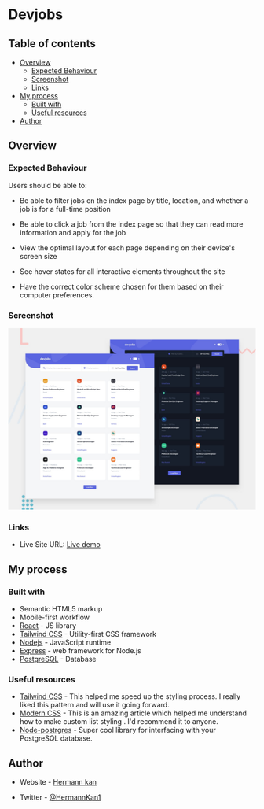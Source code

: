 # Devjobs

## Table of contents

- [Overview](#overview)
  - [Expected Behaviour](#Expected-Behaviour)
  - [Screenshot](#screenshot)
  - [Links](#links)
- [My process](#my-process)
  - [Built with](#built-with)
  - [Useful resources](#useful-resources)
- [Author](#author)

## Overview

### Expected Behaviour

Users should be able to:

- Be able to filter jobs on the index page by title, location, and whether a job is for a full-time position

- Be able to click a job from the index page so that they can read more information and apply for the job

- View the optimal layout for each page depending on their device's screen size

- See hover states for all interactive elements throughout the site

- Have the correct color scheme chosen for them based on their computer preferences.

### Screenshot

![Design preview](./preview.jpg)

### Links

- Live Site URL: [Live demo](https://testdeploycra.herokuapp.com/)

## My process

### Built with

- Semantic HTML5 markup
- Mobile-first workflow
- [React](https://reactjs.org/) - JS library
- [Tailwind CSS](https://tailwindcss.com/) - Utility-first CSS framework
- [Nodejs](https://nodejs.org/en/) - JavaScript runtime
- [Express](https://expressjs.com/) - web framework for Node.js
- [PostgreSQL](https://www.postgresql.org/) - Database

### Useful resources

- [Tailwind CSS](https://tailwindcss.com/docs) - This helped me speed up the styling process. I really liked this pattern and will use it going forward.
- [Modern CSS](https://moderncss.dev/totally-custom-list-styles/) - This is an amazing article which helped me understand how to make custom list styling . I'd recommend it to anyone.
- [Node-postrgres](https://node-postgres.com/) - Super cool library for interfacing with your PostgreSQL database.

## Author

- Website - [Hermann kan](https://hkportfolio-v2.herokuapp.com/)

- Twitter - [@HermannKan1](https://twitter.com/fs_base)

